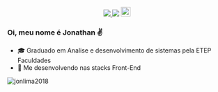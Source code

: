 <p align="center"> 
  <a href="https://www.linkedin.com/in/jonlima/">
    <img src="https://img.shields.io/badge/-LinkedIn-blue?style=flat&logo=Linkedin&logoColor=white" /> 
  </a>
  <img src="https://img.shields.io/badge/Front%20End-Javascript%20%7C%20React%20%7C%20Redux-blue" />
  <a href="https://github.com/jonlima2018">
    <img src="https://img.shields.io/github/followers/jonlima2018?label=follow&style=social" height="22" title="Follow me" /> 
  </a>
</p>

### Oi, meu nome é Jonathan ✌

- 🎓 Graduado em Analise e desenvolvimento de sistemas pela ETEP Faculdades
- 🚀 Me desenvolvendo nas stacks Front-End

![jonlima2018](https://github-readme-stats.vercel.app/api?username=jonlima2018&show_icons=true&hide_border=true&custom_title=Jonathan%20Martins%20de%20Lima)

